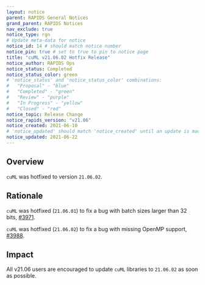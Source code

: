 ```yaml
---
layout: notice
parent: RAPIDS General Notices
grand_parent: RAPIDS Notices
nav_exclude: true
notice_type: rgn
# Update meta-data for notice
notice_id: 14 # should match notice number
notice_pin: true # set to true to pin to notice page
title: "cuML v21.06.02 Hotfix Release"
notice_author: RAPIDS Ops
notice_status: Completed
notice_status_color: green
# 'notice_status' and 'notice_status_color' combinations:
#   "Proposal" - "blue"
#   "Completed" - "green"
#   "Review" - "purple"
#   "In Progress" - "yellow"
#   "Closed" - "red"
notice_topic: Release Change
notice_rapids_version: "v21.06"
notice_created: 2021-06-10
# 'notice_updated' should match 'notice_created' until an update is made
notice_updated: 2021-06-22
---
```


## Overview

`cuML` was hotfixed to version `21.06.02`.

## Rationale

`cuML` was hotfixed (`21.06.01`) to fix a bug with batch sizes larger than 32 bits, [#3971](https://github.com/rapidsai/cuml/pull/3971).

`cuML` was hotfixed (`21.06.02`) to fix a bug with missing OpenMP support, [#3988](https://github.com/rapidsai/cuml/issues/3988).

## Impact

All v21.06 users are encouraged to update `cuML` libraries to `21.06.02` as soon as possible.
